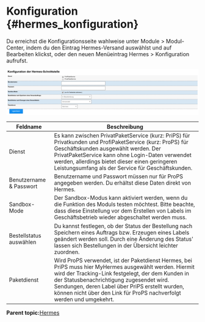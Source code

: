 # Konfiguration {#hermes_konfiguration}

Du erreichst die Konfigurationsseite wahlweise unter Module \> Modul-Center, indem du den Eintrag Hermes-Versand auswählst und auf Bearbeiten klickst, oder den neuen Menüeintrag Hermes \> Konfiguration aufrufst.

![](Bilder/hermes/HE_20170615_001.png "Konfigurationsseite des Hermes-Moduls")

|Feldname|Beschreibung|
|--------|------------|
|Dienst|Es kann zwischen PrivatPaketService \(kurz: PriPS\) für Privatkunden und ProfiPaketService \(kurz: ProPS\) für Geschäftskunden ausgewählt werden. Der PrivatPaketService kann ohne Login-Daten verwendet werden, allerdings bietet dieser einen geringeren Leistungsumfang als der Service für Geschäftskunden.|
|Benutzername & Passwort|Benutzername und Passwort müssen nur für ProPS angegeben werden. Du erhältst diese Daten direkt von Hermes.|
|Sandbox-Mode|Der Sandbox-Modus kann aktiviert werden, wenn du die Funktion des Moduls testen möchtest. Bitte beachte, dass diese Einstellung vor dem Erstellen von Labels im Geschäftsbetrieb wieder abgeschaltet werden muss.|
|Bestellstatus auswählen|Du kannst festlegen, ob der Status der Bestellung nach Speichern eines Auftrags bzw. Erzeugen eines Labels geändert werden soll. Durch eine Änderung des Status' lassen sich Bestellungen in der Übersicht leichter zuordnen.|
|Paketdienst|Wird ProPS verwendet, ist der Paketdienst Hermes, bei PriPS muss hier MyHermes ausgewählt werden. Hiermit wird der Tracking-Link festgelegt, der dem Kunden in der Statusbenachrichtigung zugesendet wird. Sendungen, deren Label über PriPS erstellt wurden, können nicht über den Link für ProPS nachverfolgt werden und umgekehrt.|

**Parent topic:**[Hermes](7_4_8_Hermes.md)

